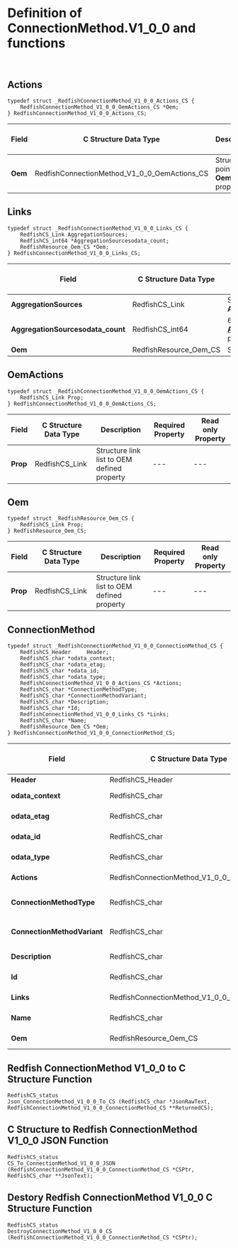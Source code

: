 # Definition of ConnectionMethod.V1_0_0 and functions<br><br>

## Actions
    typedef struct _RedfishConnectionMethod_V1_0_0_Actions_CS {
        RedfishConnectionMethod_V1_0_0_OemActions_CS *Oem;
    } RedfishConnectionMethod_V1_0_0_Actions_CS;

|Field |C Structure Data Type|Description |Required Property|Read only Property
| ---  | --- | --- | --- | ---
|**Oem**|RedfishConnectionMethod_V1_0_0_OemActions_CS| Structure points to **Oem** property.| No| No


## Links
    typedef struct _RedfishConnectionMethod_V1_0_0_Links_CS {
        RedfishCS_Link AggregationSources;
        RedfishCS_int64 *AggregationSourcesodata_count;
        RedfishResource_Oem_CS *Oem;
    } RedfishConnectionMethod_V1_0_0_Links_CS;

|Field |C Structure Data Type|Description |Required Property|Read only Property
| ---  | --- | --- | --- | ---
|**AggregationSources**|RedfishCS_Link| Structure link list to **AggregationSources** property.| No| Yes
|**AggregationSourcesodata_count**|RedfishCS_int64| 64-bit long long interger pointer to **AggregationSources@odata.count** property.| No| No
|**Oem**|RedfishResource_Oem_CS| Structure points to **Oem** property.| No| No


## OemActions
    typedef struct _RedfishConnectionMethod_V1_0_0_OemActions_CS {
        RedfishCS_Link Prop;
    } RedfishConnectionMethod_V1_0_0_OemActions_CS;

|Field |C Structure Data Type|Description |Required Property|Read only Property
| ---  | --- | --- | --- | ---
|**Prop**|RedfishCS_Link| Structure link list to OEM defined property| ---| ---


## Oem
    typedef struct _RedfishResource_Oem_CS {
        RedfishCS_Link Prop;
    } RedfishResource_Oem_CS;

|Field |C Structure Data Type|Description |Required Property|Read only Property
| ---  | --- | --- | --- | ---
|**Prop**|RedfishCS_Link| Structure link list to OEM defined property| ---| ---


## ConnectionMethod
    typedef struct _RedfishConnectionMethod_V1_0_0_ConnectionMethod_CS {
        RedfishCS_Header     Header;
        RedfishCS_char *odata_context;
        RedfishCS_char *odata_etag;
        RedfishCS_char *odata_id;
        RedfishCS_char *odata_type;
        RedfishConnectionMethod_V1_0_0_Actions_CS *Actions;
        RedfishCS_char *ConnectionMethodType;
        RedfishCS_char *ConnectionMethodVariant;
        RedfishCS_char *Description;
        RedfishCS_char *Id;
        RedfishConnectionMethod_V1_0_0_Links_CS *Links;
        RedfishCS_char *Name;
        RedfishResource_Oem_CS *Oem;
    } RedfishConnectionMethod_V1_0_0_ConnectionMethod_CS;

|Field |C Structure Data Type|Description |Required Property|Read only Property
| ---  | --- | --- | --- | ---
|**Header**|RedfishCS_Header|Redfish C structure header|---|---
|**odata_context**|RedfishCS_char| String pointer to **@odata.context** property.| No| No
|**odata_etag**|RedfishCS_char| String pointer to **@odata.etag** property.| No| No
|**odata_id**|RedfishCS_char| String pointer to **@odata.id** property.| Yes| No
|**odata_type**|RedfishCS_char| String pointer to **@odata.type** property.| Yes| No
|**Actions**|RedfishConnectionMethod_V1_0_0_Actions_CS| Structure points to **Actions** property.| No| No
|**ConnectionMethodType**|RedfishCS_char| String pointer to **ConnectionMethodType** property.| No| Yes
|**ConnectionMethodVariant**|RedfishCS_char| String pointer to **ConnectionMethodVariant** property.| No| Yes
|**Description**|RedfishCS_char| String pointer to **Description** property.| No| Yes
|**Id**|RedfishCS_char| String pointer to **Id** property.| Yes| Yes
|**Links**|RedfishConnectionMethod_V1_0_0_Links_CS| Structure points to **Links** property.| No| No
|**Name**|RedfishCS_char| String pointer to **Name** property.| Yes| Yes
|**Oem**|RedfishResource_Oem_CS| Structure points to **Oem** property.| No| No
## Redfish ConnectionMethod V1_0_0 to C Structure Function
    RedfishCS_status
    Json_ConnectionMethod_V1_0_0_To_CS (RedfishCS_char *JsonRawText, RedfishConnectionMethod_V1_0_0_ConnectionMethod_CS **ReturnedCS);

## C Structure to Redfish ConnectionMethod V1_0_0 JSON Function
    RedfishCS_status
    CS_To_ConnectionMethod_V1_0_0_JSON (RedfishConnectionMethod_V1_0_0_ConnectionMethod_CS *CSPtr, RedfishCS_char **JsonText);

## Destory Redfish ConnectionMethod V1_0_0 C Structure Function
    RedfishCS_status
    DestroyConnectionMethod_V1_0_0_CS (RedfishConnectionMethod_V1_0_0_ConnectionMethod_CS *CSPtr);

